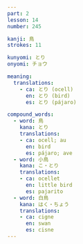 ```yaml
---
part: 2
lesson: 14
number: 245

kanji: 鳥
strokes: 11

kunyomi: とり
onyomi: チョウ

meaning:
  translations:
    - ca: とり (ocell)
      en: とり (bird)
      es: とり (pájaro)

compound_words:
  - word: 鳥
    kana: とり
    translations:
    - ca: ocell; au
      en: bird
      es: pájaro; ave
  - word: 小鳥
    kana: こ・とり
    translations:
    - ca: ocellet
      en: little bird
      es: pajarito
  - word: 白鳥
    kana: はく・ちょう
    translations:
    - ca: cigne
      en: swan
      es: cisne
---
```


